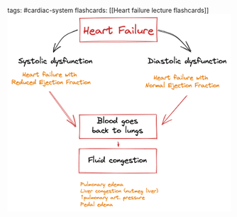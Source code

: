 tags: #cardiac-system 
flashcards: [[Heart failure lecture flashcards]]
![](heartfailurediagram.png)

